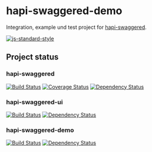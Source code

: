 # hapi-swaggered-demo
Integration, example und test project for [hapi-swaggered](https://github.com/z0mt3c/hapi-swaggered).

[![js-standard-style](https://img.shields.io/badge/code%20style-standard-brightgreen.svg?style=flat)](https://github.com/feross/standard)

## Project status 
### hapi-swaggered
[![Build Status](https://img.shields.io/travis/z0mt3c/hapi-swaggered/master.png)](https://travis-ci.org/z0mt3c/hapi-swaggered)
[![Coverage Status](https://img.shields.io/coveralls/z0mt3c/hapi-swaggered/master.svg)](https://coveralls.io/r/z0mt3c/hapi-swaggered?branch=master)
[![Dependency Status](https://img.shields.io/gemnasium/z0mt3c/hapi-swaggered.svg)](https://gemnasium.com/z0mt3c/hapi-swaggered)
### hapi-swaggered-ui
[![Build Status](https://img.shields.io/travis/z0mt3c/hapi-swaggered-ui/master.png)](https://travis-ci.org/z0mt3c/hapi-swaggered-ui)
[![Dependency Status](https://img.shields.io/gemnasium/z0mt3c/hapi-swaggered-ui.svg)](https://gemnasium.com/z0mt3c/hapi-swaggered-ui)
### hapi-swaggered-demo
[![Build Status](https://img.shields.io/travis/z0mt3c/hapi-swaggered-demo/master.png)](https://travis-ci.org/z0mt3c/hapi-swaggered-demo)
[![Dependency Status](https://img.shields.io/gemnasium/z0mt3c/hapi-swaggered-demo.svg)](https://gemnasium.com/z0mt3c/hapi-swaggered-demo)
